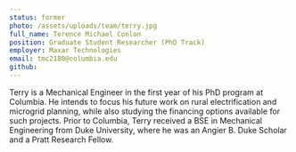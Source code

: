 ```yaml
---
status: former
photo: /assets/uploads/team/terry.jpg
full_name: Terence Michael Conlon
position: Graduate Student Researcher (PhD Track)
employer: Maxar Technologies
email: tmc2180@columbia.edu
github:
---
```

Terry is a Mechanical Engineer in the first year of his PhD program at Columbia. He intends to focus his future work on rural electrification and microgrid planning, while also studying the financing options available for such projects. Prior to Columbia, Terry received a BSE in Mechanical Engineering from Duke University, where he was an Angier B. Duke Scholar and a Pratt Research Fellow. 
